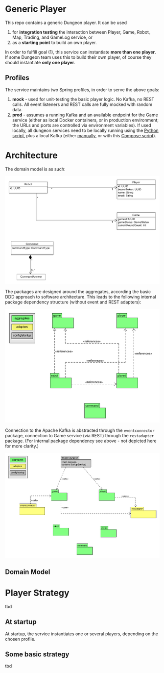 # Generic Player

This repo contains a generic Dungeon player. It can be used  
1. for **integration testing** the interaction between Player, Game, Robot, Map, Trading, and GameLog service, or 
2. as a **starting point** to build an own player.

In order to fulfill goal (1), this service can instantiate **more than one player**. If some Dungeon team uses this
to build their own player, of course they should instantiate **only one player**. 

## Profiles 

The service maintains two Spring profiles, in order to serve the above goals: 
1. **mock** - used for unit-testing the basic player logic. No Kafka, no REST calls. All event listeners and REST 
   calls are fully mocked with random data.
2. **prod** - assumes a running Kafka and an available endpoint for the Game service (either as local Docker 
   containers, or in production environment; the URLs and ports are controlled via environment variables).
   If used locally, all dungeon services need to be locally running using the [Python script](https://github.com/The-Microservice-Dungeon/local-dev-environment), 
   plus a local Kafka (either [manually](https://kafka.apache.org/quickstart), or with this [Compose script](https://github.com/The-Microservice-Dungeon/devops/tree/kafka)).


# Architecture

The domain model is as such:

![Domain Model](model/Player-Domain-Model.png)

The packages are designed around the aggregates, according the basic DDD approach to software architecture. 
This leads to the following internal package dependency structure (without event and REST adapters):

![Internal Package Dependencies](model/Internal-Package-Dependencies.png)

Connection to the Apache Kafka is abstracted through the `eventconnector` package, connection to Game service (via REST)
through the `restadapter` package. (For internal package dependency see above - not depicted here for more clarity.)

![Architecture Overview](model/Adapter-Dependencies.png)

## Domain Model




# Player Strategy 

tbd

## At startup

At startup, the service instantiates one or several players, depending on the chosen profile. 

## Some basic strategy

tbd
